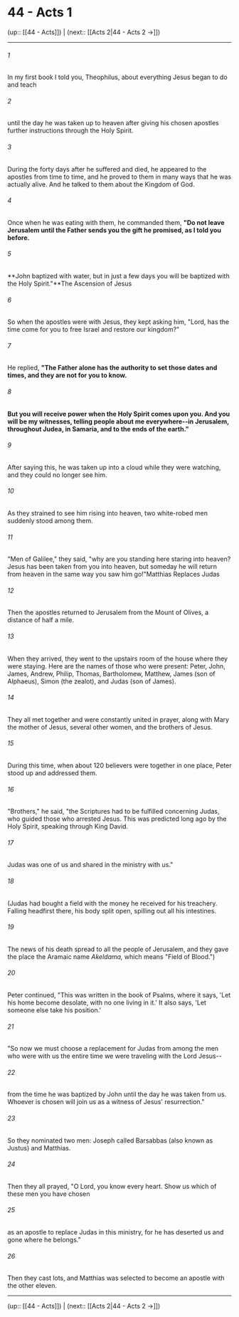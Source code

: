 # 44 - Acts 1

(up:: [[44 - Acts]]) | (next:: [[Acts 2|44 - Acts 2 →]])

***


###### 1 
In my first book I told you, Theophilus, about everything Jesus began to do and teach 

###### 2 
until the day he was taken up to heaven after giving his chosen apostles further instructions through the Holy Spirit. 

###### 3 
During the forty days after he suffered and died, he appeared to the apostles from time to time, and he proved to them in many ways that he was actually alive. And he talked to them about the Kingdom of God. 

###### 4 
Once when he was eating with them, he commanded them, **"Do not leave Jerusalem until the Father sends you the gift he promised, as I told you before.** 

###### 5 
**John baptized with water, but in just a few days you will be baptized with the Holy Spirit."**The Ascension of Jesus 

###### 6 
So when the apostles were with Jesus, they kept asking him, "Lord, has the time come for you to free Israel and restore our kingdom?" 

###### 7 
He replied, **"The Father alone has the authority to set those dates and times, and they are not for you to know.** 

###### 8 
**But you will receive power when the Holy Spirit comes upon you. And you will be my witnesses, telling people about me everywhere--in Jerusalem, throughout Judea, in Samaria, and to the ends of the earth."** 

###### 9 
After saying this, he was taken up into a cloud while they were watching, and they could no longer see him. 

###### 10 
As they strained to see him rising into heaven, two white-robed men suddenly stood among them. 

###### 11 
"Men of Galilee," they said, "why are you standing here staring into heaven? Jesus has been taken from you into heaven, but someday he will return from heaven in the same way you saw him go!"Matthias Replaces Judas 

###### 12 
Then the apostles returned to Jerusalem from the Mount of Olives, a distance of half a mile. 

###### 13 
When they arrived, they went to the upstairs room of the house where they were staying. Here are the names of those who were present: Peter, John, James, Andrew, Philip, Thomas, Bartholomew, Matthew, James (son of Alphaeus), Simon (the zealot), and Judas (son of James). 

###### 14 
They all met together and were constantly united in prayer, along with Mary the mother of Jesus, several other women, and the brothers of Jesus. 

###### 15 
During this time, when about 120 believers were together in one place, Peter stood up and addressed them. 

###### 16 
"Brothers," he said, "the Scriptures had to be fulfilled concerning Judas, who guided those who arrested Jesus. This was predicted long ago by the Holy Spirit, speaking through King David. 

###### 17 
Judas was one of us and shared in the ministry with us." 

###### 18 
(Judas had bought a field with the money he received for his treachery. Falling headfirst there, his body split open, spilling out all his intestines. 

###### 19 
The news of his death spread to all the people of Jerusalem, and they gave the place the Aramaic name _Akeldama,_ which means "Field of Blood.") 

###### 20 
Peter continued, "This was written in the book of Psalms, where it says, 'Let his home become desolate, with no one living in it.' It also says, 'Let someone else take his position.' 

###### 21 
"So now we must choose a replacement for Judas from among the men who were with us the entire time we were traveling with the Lord Jesus-- 

###### 22 
from the time he was baptized by John until the day he was taken from us. Whoever is chosen will join us as a witness of Jesus' resurrection." 

###### 23 
So they nominated two men: Joseph called Barsabbas (also known as Justus) and Matthias. 

###### 24 
Then they all prayed, "O Lord, you know every heart. Show us which of these men you have chosen 

###### 25 
as an apostle to replace Judas in this ministry, for he has deserted us and gone where he belongs." 

###### 26 
Then they cast lots, and Matthias was selected to become an apostle with the other eleven.

***

(up:: [[44 - Acts]]) | (next:: [[Acts 2|44 - Acts 2 →]])
